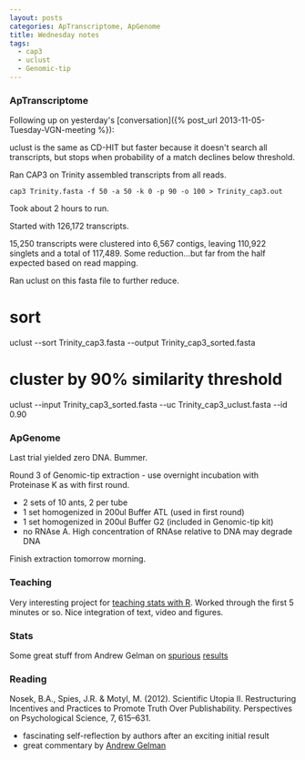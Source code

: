 ```yaml
---
layout: posts
categories: ApTranscriptome, ApGenome
title: Wednesday notes
tags:
  - cap3
  - uclust
  - Genomic-tip
---
```


### ApTranscriptome

Following up on yesterday's [conversation]({% post_url 2013-11-05-Tuesday-VGN-meeting %}):

uclust is the same as CD-HIT but faster because it doesn't search all transcripts, but stops when probability of a match declines below threshold.

Ran CAP3 on Trinity assembled transcripts from all reads.

    cap3 Trinity.fasta -f 50 -a 50 -k 0 -p 90 -o 100 > Trinity_cap3.out

Took about 2 hours to run.

Started with 126,172 transcripts.

15,250 transcripts were clustered into 6,567 contigs, leaving 110,922 singlets and a total of 117,489. Some reduction...but far from the half expected based on read mapping.

Ran uclust on this fasta file to further reduce.

   # sort
   uclust --sort Trinity_cap3.fasta --output Trinity_cap3_sorted.fasta
   # cluster by 90% similarity threshold
   uclust --input Trinity_cap3_sorted.fasta --uc Trinity_cap3_uclust.fasta --id 0.90


### ApGenome

Last trial yielded zero DNA. Bummer.

Round 3 of Genomic-tip extraction - use overnight incubation with Proteinase K as with first round.

- 2 sets of 10 ants, 2 per tube
- 1 set homogenized in 200ul Buffer ATL (used in first round) 
- 1 set homogenized in 200ul Buffer G2 (included in Genomic-tip kit)
- no RNAse A. High concentration of RNAse relative to DNA may degrade DNA

Finish extraction tomorrow morning.

### Teaching

Very interesting project for [teaching stats with R](http://ncarchedi.github.io/swirl/). Worked through the first 5 minutes or so. Nice integration of text, video and figures.

### Stats

Some great stuff from Andrew Gelman on [spurious](http://andrewgelman.com/2013/07/28/50-shades-of-gray-a-research-story/) [results](http://andrewgelman.com/2013/11/06/marginally-significant/)

### Reading

Nosek, B.A., Spies, J.R. & Motyl, M. (2012). Scientific Utopia II. Restructuring Incentives and Practices to Promote Truth Over Publishability. Perspectives on Psychological Science, 7, 615–631.

  - fascinating self-reflection by authors after an exciting initial result
  - great commentary by [Andrew Gelman](http://andrewgelman.com/2013/07/28/50-shades-of-gray-a-research-story/)


